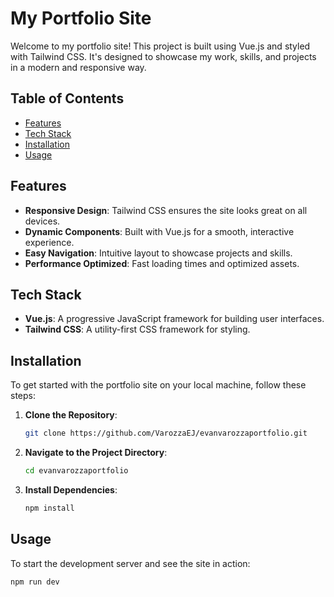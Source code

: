 # My Portfolio Site

Welcome to my portfolio site! This project is built using Vue.js and styled with Tailwind CSS. It's designed to showcase my work, skills, and projects in a modern and responsive way.

## Table of Contents

- [Features](#features)
- [Tech Stack](#tech-stack)
- [Installation](#installation)
- [Usage](#usage)

## Features

- **Responsive Design**: Tailwind CSS ensures the site looks great on all devices.
- **Dynamic Components**: Built with Vue.js for a smooth, interactive experience.
- **Easy Navigation**: Intuitive layout to showcase projects and skills.
- **Performance Optimized**: Fast loading times and optimized assets.

## Tech Stack

- **Vue.js**: A progressive JavaScript framework for building user interfaces.
- **Tailwind CSS**: A utility-first CSS framework for styling.

## Installation

To get started with the portfolio site on your local machine, follow these steps:

1. **Clone the Repository**:

    ```bash
    git clone https://github.com/VarozzaEJ/evanvarozzaportfolio.git
    ```

2. **Navigate to the Project Directory**:

    ```bash
    cd evanvarozzaportfolio
    ```

3. **Install Dependencies**:

    ```bash
    npm install
    ```

## Usage

To start the development server and see the site in action:

```bash
npm run dev
